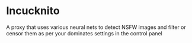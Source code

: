 # Incucknito
A proxy that uses various neural nets to detect NSFW images and filter or censor them as per your dominates settings in the control panel

